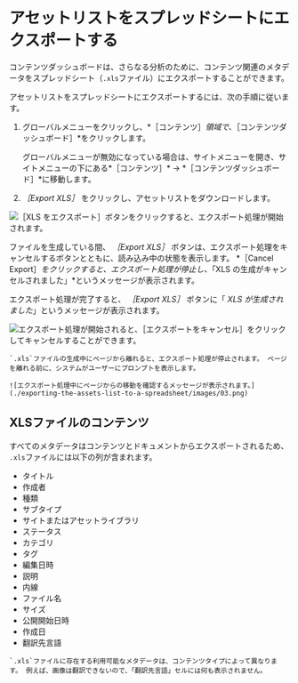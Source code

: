 # アセットリストをスプレッドシートにエクスポートする

コンテンツダッシュボードは、さらなる分析のために、コンテンツ関連のメタデータをスプレッドシート（`.xls`ファイル）にエクスポートすることができます。

アセットリストをスプレッドシートにエクスポートするには、次の手順に従います。

1. グローバルメニューをクリックし、*［コンテンツ］*領域で、*［コンテンツダッシュボード］*をクリックします。

   グローバルメニューが無効になっている場合は、サイトメニューを開き、サイトメニューの下にある*［コンテンツ］* &rarr; *［コンテンツダッシュボード］*に移動します。

1. *［Export XLS］* をクリックし、アセットリストをダウンロードします。

![［XLS をエクスポート］ボタンをクリックすると、エクスポート処理が開始されます。](./exporting-the-assets-list-to-a-spreadsheet/images/01.png)

ファイルを生成している間、 *［Export XLS］* ボタンは、エクスポート処理をキャンセルするボタンとともに、読み込み中の状態を表示します。 *［Cancel Export］*をクリックすると、エクスポート処理が停止し、*「XLS の生成がキャンセルされました」*というメッセージが表示されます。

エクスポート処理が完了すると、 *［Export XLS］* ボタンに「 *XLS が生成されました*」というメッセージが表示されます。

![エクスポート処理が開始されると、［エクスポートをキャンセル］をクリックしてキャンセルすることができます。](./exporting-the-assets-list-to-a-spreadsheet/images/02.png)

```{note}
`.xls`ファイルの生成中にページから離れると、エクスポート処理が停止されます。 ページを離れる前に、システムがユーザーにプロンプトを表示します。

![エクスポート処理中にページからの移動を確認するメッセージが表示されます。](./exporting-the-assets-list-to-a-spreadsheet/images/03.png)
```

## XLSファイルのコンテンツ

すべてのメタデータはコンテンツとドキュメントからエクスポートされるため、 `.xls`ファイルには以下の列が含まれます。

* タイトル
* 作成者
* 種類
* サブタイプ
* サイトまたはアセットライブラリ
* ステータス
* カテゴリ
* タグ
* 編集日時
* 説明
* 内線
* ファイル名
* サイズ
* 公開開始日時
* 作成日
* 翻訳先言語

```{note}
`.xls`ファイルに存在する利用可能なメタデータは、コンテンツタイプによって異なります。 例えば、画像は翻訳できないので、「翻訳先言語」セルには何も表示されません。
```